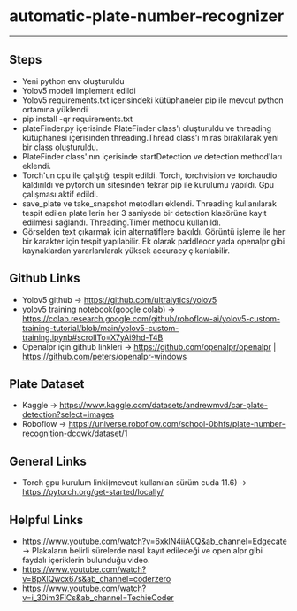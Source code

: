 # automatic-plate-number-recognizer
-----------------------------------
Steps
-----
- Yeni python env oluşturuldu
- Yolov5 modeli implement edildi
- Yolov5 requirements.txt içerisindeki kütüphaneler pip ile mevcut python ortamına yüklendi
- pip install -qr requirements.txt 
- plateFinder.py içerisinde PlateFinder class'ı oluşturuldu ve threading kütüphanesi içerisinden threading.Thread class'ı miras bırakılarak yeni bir class oluşturuldu.
- PlateFinder class'ının içerisinde startDetection ve detection method'ları eklendi.
- Torch'un cpu ile çalıştığı tespit edildi. Torch, torchvision ve torchaudio kaldırıldı ve pytorch'un sitesinden tekrar pip ile kurulumu yapıldı. Gpu çalışması aktif edildi.
- save_plate ve take_snapshot metodları eklendi. Threading kullanılarak tespit edilen plate'lerin her 3 saniyede bir detection klasörüne kayıt edilmesi sağlandı. Threading.Timer methodu kullanıldı.
- Görselden text çıkarmak için alternatiflere bakıldı. Görüntü işleme ile her bir karakter için tespit yapılabilir. Ek olarak paddleocr yada openalpr gibi kaynaklardan yararlanılarak yüksek accuracy çıkarılabilir.



Github Links
------------
- Yolov5 github -> https://github.com/ultralytics/yolov5
- yolov5 training notebook(google colab) -> https://colab.research.google.com/github/roboflow-ai/yolov5-custom-training-tutorial/blob/main/yolov5-custom-training.ipynb#scrollTo=X7yAi9hd-T4B
- Openalpr için github linkleri -> https://github.com/openalpr/openalpr |  https://github.com/peters/openalpr-windows 

Plate Dataset
-------------
- Kaggle -> https://www.kaggle.com/datasets/andrewmvd/car-plate-detection?select=images
- Roboflow -> https://universe.roboflow.com/school-0bhfs/plate-number-recognition-dcqwk/dataset/1

General Links
-------------
- Torch gpu kurulum linki(mevcut kullanılan sürüm cuda 11.6) -> https://pytorch.org/get-started/locally/ 

Helpful Links
-------------
- https://www.youtube.com/watch?v=6xklN4iiA0Q&ab_channel=Edgecate -> Plakaların belirli sürelerde nasıl kayıt edileceği ve open alpr gibi faydalı içeriklerin bulunduğu video.
- https://www.youtube.com/watch?v=BpXlQwcx67s&ab_channel=coderzero
- https://www.youtube.com/watch?v=i_30im3FlCs&ab_channel=TechieCoder